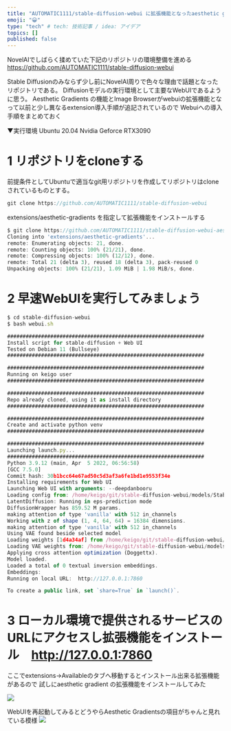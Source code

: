 ```yaml
---
title: "AUTOMATIC1111/stable-diffusion-webui に拡張機能となったaesthetic gradientsを導入してみる"
emoji: "😀"
type: "tech" # tech: 技術記事 / idea: アイデア
topics: []
published: false
---
```


NovelAIでしばらく揉めていた下記のリポジトリの環境整備を進める
https://github.com/AUTOMATIC1111/stable-diffusion-webui

Stable Diffusionのみならず少し前にNovelAI周りで色々な理由で話題となったリポジトリである。
Diffusionモデルの実行環境として主要なWebUIであるように思う。
Aesthetic Gradients の機能とImage Browserがwebuiの拡張機能となって以前と少し異なるextension導入手順が追記されているので
Webuiへの導入手順をまとめておく


▼実行環境
Ubuntu 20.04
Nvidia Geforce RTX3090

# 1 リポジトリをcloneする
前提条件としてUbuntuで適当なgit用リポジトリを作成してリポジトリはcloneされているものとする。

```js
git clone https://github.com/AUTOMATIC1111/stable-diffusion-webui
```

extensions/aesthetic-gradients を指定して拡張機能をインストールする
```js
$ git clone https://github.com/AUTOMATIC1111/stable-diffusion-webui-aesthetic-gradients extensions/aesthetic-gradients
Cloning into 'extensions/aesthetic-gradients'...
remote: Enumerating objects: 21, done.
remote: Counting objects: 100% (21/21), done.
remote: Compressing objects: 100% (12/12), done.
remote: Total 21 (delta 3), reused 18 (delta 3), pack-reused 0
Unpacking objects: 100% (21/21), 1.09 MiB | 1.98 MiB/s, done.
```
# 2 早速WebUIを実行してみましょう

```js
$ cd stable-diffusion-webui
$ bash webui.sh

################################################################
Install script for stable-diffusion + Web UI
Tested on Debian 11 (Bullseye)
################################################################

################################################################
Running on keigo user
################################################################

################################################################
Repo already cloned, using it as install directory
################################################################

################################################################
Create and activate python venv
################################################################

################################################################
Launching launch.py...
################################################################
Python 3.9.12 (main, Apr  5 2022, 06:56:58) 
[GCC 7.5.0]
Commit hash: 30b1bcc64e67ad50c5d3af3a6fe1bd1e9553f34e
Installing requirements for Web UI
Launching Web UI with arguments: --deepdanbooru
Loading config from: /home/keigo/git/stable-diffusion-webui/models/Stable-diffusion/final-pruned.yaml
LatentDiffusion: Running in eps-prediction mode
DiffusionWrapper has 859.52 M params.
making attention of type 'vanilla' with 512 in_channels
Working with z of shape (1, 4, 64, 64) = 16384 dimensions.
making attention of type 'vanilla' with 512 in_channels
Using VAE found beside selected model
Loading weights [1d4a34af] from /home/keigo/git/stable-diffusion-webui/models/Stable-diffusion/final-pruned.ckpt
Loading VAE weights from: /home/keigo/git/stable-diffusion-webui/models/Stable-diffusion/final-pruned.vae.pt
Applying cross attention optimization (Doggettx).
Model loaded.
Loaded a total of 0 textual inversion embeddings.
Embeddings: 
Running on local URL:  http://127.0.0.1:7860

To create a public link, set `share=True` in `launch()`.
```

# 3 ローカル環境で提供されるサービスのURLにアクセスし拡張機能をインストール　http://127.0.0.1:7860

ここでextensions->Availableのタブへ移動するとインストール出来る拡張機能があるので
試しにaesthetic gradient の拡張機能をインストールしてみた

![](https://storage.googleapis.com/zenn-user-upload/8c7fada4703a-20221105.png)

WebUIを再起動してみるとどうやらAesthetic Gradientsの項目がちゃんと見れている模様
![](https://storage.googleapis.com/zenn-user-upload/60628e08250f-20221105.png)
